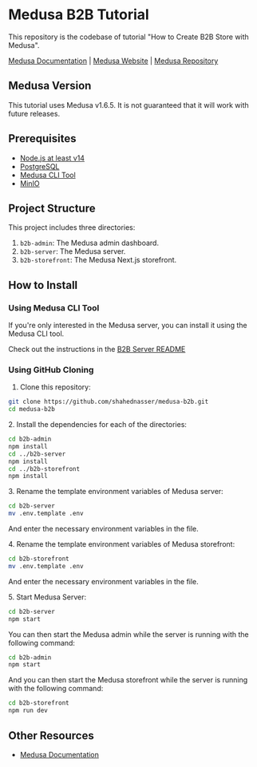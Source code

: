 # Medusa B2B Tutorial

This repository is the codebase of tutorial "How to Create B2B Store with Medusa".

[Medusa Documentation](https://docs.medusajs.com/) | [Medusa Website](https://medusajs.com/) | [Medusa Repository](https://github.com/medusajs/medusa)

## Medusa Version

This tutorial uses Medusa v1.6.5. It is not guaranteed that it will work with future releases.

## Prerequisites

- [Node.js at least v14](https://docs.medusajs.com/tutorial/set-up-your-development-environment#nodejs)
- [PostgreSQL](https://docs.medusajs.com/tutorial/set-up-your-development-environment#postgresql)
- [Medusa CLI Tool](https://docs.medusajs.com/cli/reference)
- [MinIO](https://docs.medusajs.com/add-plugins/minio/#set-up-minio)

## Project Structure

This project includes three directories:

1. `b2b-admin`: The Medusa admin dashboard.
2. `b2b-server`: The Medusa server.
3. `b2b-storefront`: The Medusa Next.js storefront.

## How to Install

### Using Medusa CLI Tool

If you're only interested in the Medusa server, you can install it using the Medusa CLI tool.

Check out the instructions in the [B2B Server README](https://github.com/shahednasser/b2b-server)

### Using GitHub Cloning

1. Clone this repository:

```bash
git clone https://github.com/shahednasser/medusa-b2b.git
cd medusa-b2b
```

2\. Install the dependencies for each of the directories:

```bash
cd b2b-admin
npm install
cd ../b2b-server
npm install
cd ../b2b-storefront
npm install
```

3\. Rename the template environment variables of Medusa server:

```bash
cd b2b-server
mv .env.template .env
```

And enter the necessary environment variables in the file.

4\. Rename the template environment variables of Medusa storefront:

```bash
cd b2b-storefront
mv .env.template .env
```

And enter the necessary environment variables in the file.

5\. Start Medusa Server:

```bash
cd b2b-server
npm start
```

You can then start the Medusa admin while the server is running with the following command:

```bash
cd b2b-admin
npm start
```

And you can then start the Medusa storefront while the server is running with the following command:

```bash
cd b2b-storefront
npm run dev
```

## Other Resources

- [Medusa Documentation](https://docs.medusajs.com/)
